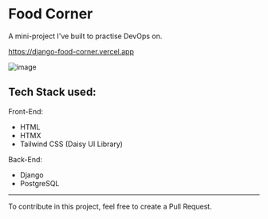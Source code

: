 # Food Corner

A mini-project I've built to practise DevOps on.

https://django-food-corner.vercel.app

![image](https://github.com/user-attachments/assets/2f093451-af12-4ccc-aca0-81084b0b07ae)

## Tech Stack used:

Front-End: 
- HTML
- HTMX
- Tailwind CSS (Daisy UI Library)

Back-End:
- Django
- PostgreSQL

---

To contribute in this project, feel free to create a Pull Request.
